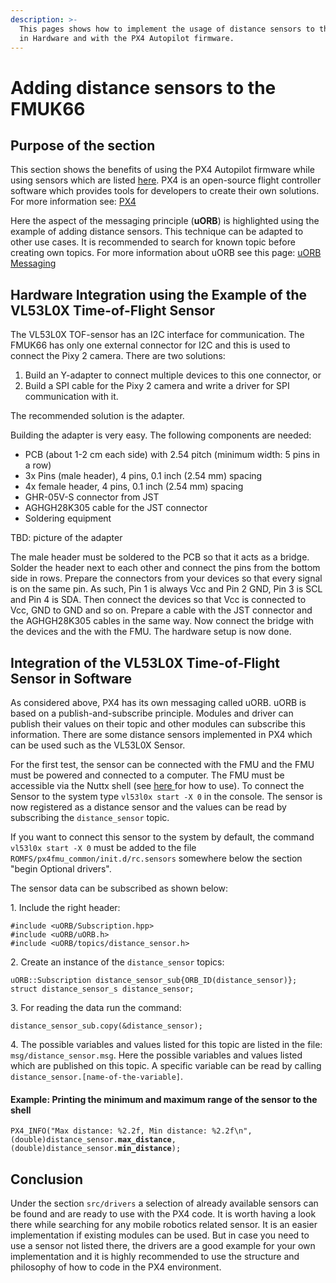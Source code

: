 ```yaml
---
description: >-
  This pages shows how to implement the usage of distance sensors to the FMUK66
  in Hardware and with the PX4 Autopilot firmware.
---
```


# Adding distance sensors to the FMUK66

## Purpose of the section

This section shows the benefits of using the PX4 Autopilot firmware while using sensors which are listed [here](https://github.com/PX4/PX4-Autopilot/tree/master/src/drivers/distance\_sensor). PX4 is an open-source flight controller software which provides tools for developers to create their own solutions. For more information see: [PX4](https://px4.io/)

Here the aspect of the messaging principle (**uORB**) is highlighted using the example of adding distance sensors. This technique can be adapted to other use cases. It is recommended to search for known topic before creating own topics. For more information about uORB see this page: [uORB Messaging](https://dev.px4.io/master/en/middleware/uorb.html)

## Hardware Integration using the Example of the VL53L0X Time-of-Flight Sensor

The VL53L0X TOF-sensor has an I2C interface for communication. The FMUK66 has only one external connector for I2C and this is used to connect the Pixy 2 camera. There are two solutions:&#x20;

1. Build an Y-adapter to connect multiple devices to this one connector, or
2. Build a SPI cable for the Pixy 2 camera and write a driver for SPI communication with it.

The recommended solution is the adapter.

Building the adapter is very easy. The following components are needed:

* PCB (about 1-2 cm each side) with 2.54 pitch (minimum width: 5 pins in a row)
* 3x Pins (male header), 4 pins, 0.1 inch (2.54 mm) spacing
* 4x female header, 4 pins, 0.1 inch (2.54 mm) spacing
* GHR-05V-S connector from JST
* AGHGH28K305 cable for the JST connector
* Soldering equipment

TBD: picture of the adapter

The male header must be soldered to the PCB so that it acts as a bridge. Solder the header next to each other and connect the pins from the bottom side in rows. Prepare the connectors from your devices so that every signal is on the same pin. As such, Pin 1 is always Vcc and Pin 2 GND, Pin 3 is SCL and Pin 4 is  SDA. Then connect the devices so that Vcc is connected to Vcc, GND to GND and so on. Prepare a cable with the JST connector and the AGHGH28K305 cables in the same way. Now connect the bridge with the devices and the with the FMU. The hardware setup is now done.

## Integration of the VL53L0X Time-of-Flight Sensor in Software

As considered above, PX4 has its own messaging called uORB. uORB is based on a publish-and-subscribe principle. Modules and driver can publish their values on their topic and other modules can subscribe this information. There are some distance sensors implemented in PX4 which can be used such as the VL53L0X Sensor.

For the first test, the sensor can be connected with the FMU and the FMU must be powered and connected to a computer. The FMU must be accessible via the Nuttx shell (see [here ](https://nxp.gitbook.io/nxp-cup/developer-guide/development-tools/rddrone-fmuk66-development/commissioning-the-rddrone-fmuk66/the-example-application#user-interface)for how to use). To connect the Sensor to the system type `vl53l0x start -X 0` in the console. The sensor is now registered as a distance sensor and the values can be read by subscribing the `distance_sensor` topic.

If you want to connect this sensor to the system by default, the command `vl53l0x start -X 0` must be added to the file `ROMFS/px4fmu_common/init.d/rc.sensors` somewhere below the section "begin Optional drivers".

The sensor data can be subscribed as shown below:

1\. Include the right header:

`#include <uORB/Subscription.hpp>`\
`#include <uORB/uORB.h>`\
`#include <uORB/topics/distance_sensor.h>`

2\. Create an instance of the `distance_sensor` topics:

`uORB::Subscription distance_sensor_sub{ORB_ID(distance_sensor)};` \
`struct distance_sensor_s distance_sensor;`

3\. For reading the data run the command:

`distance_sensor_sub.copy(&distance_sensor);`

4\. The possible variables and values listed for this topic are listed in the file: `msg/distance_sensor.msg`. Here the possible variables and values listed which are published on this topic. A specific variable can be read by calling `distance_sensor.[name-of-the-variable]`.

#### Example: Printing the minimum and maximum range of the sensor to the shell

`PX4_INFO("Max distance: %2.2f, Min distance: %2.2f\n", (double)distance_sensor.`**`max_distance`**`, (double)distance_sensor.`**`min_distance`**`);`

## Conclusion

Under the section `src/drivers` a selection of already available sensors can be found and are ready to use with the PX4 code. It is worth having a look there while searching for any mobile robotics related sensor. It is an easier implementation if existing modules can be used. But in case you need to use a sensor not listed there, the drivers are a good example for your own implementation and it is highly recommended to use the structure and philosophy of how to code in the PX4 environment.
